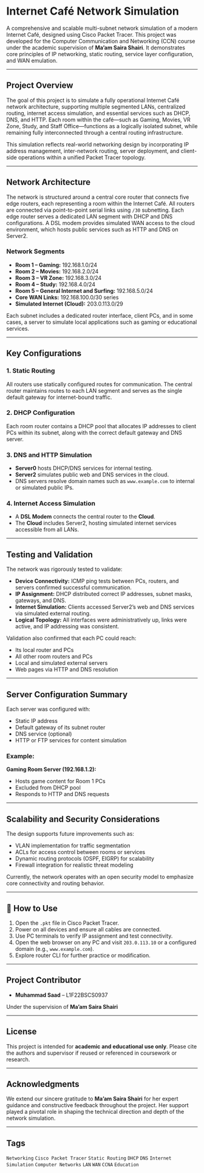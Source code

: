 # Internet Café Network Simulation

A comprehensive and scalable multi-subnet network simulation of a modern Internet Café, designed using Cisco Packet Tracer. This project was developed for the Computer Communication and Networking (CCN) course under the academic supervision of **Ma’am Saira Shairi**. It demonstrates core principles of IP networking, static routing, service layer configuration, and WAN emulation.

---

## Project Overview

The goal of this project is to simulate a fully operational Internet Café network architecture, supporting multiple segmented LANs, centralized routing, internet access simulation, and essential services such as DHCP, DNS, and HTTP. Each room within the café—such as Gaming, Movies, VR Zone, Study, and Staff Office—functions as a logically isolated subnet, while remaining fully interconnected through a central routing infrastructure.

This simulation reflects real-world networking design by incorporating IP address management, inter-network routing, server deployment, and client-side operations within a unified Packet Tracer topology.

---

## Network Architecture

The network is structured around a central core router that connects five edge routers, each representing a room within the Internet Café. All routers are connected via point-to-point serial links using `/30` subnetting. Each edge router serves a dedicated LAN segment with DHCP and DNS configurations. A DSL modem provides simulated WAN access to the cloud environment, which hosts public services such as HTTP and DNS on Server2.

### Network Segments

- **Room 1 – Gaming:** 192.168.1.0/24  
- **Room 2 – Movies:** 192.168.2.0/24  
- **Room 3 – VR Zone:** 192.168.3.0/24  
- **Room 4 – Study:** 192.168.4.0/24  
- **Room 5 – General Internet and Surfing:** 192.168.5.0/24  
- **Core WAN Links:** 192.168.100.0/30 series  
- **Simulated Internet (Cloud):** 203.0.113.0/29  

Each subnet includes a dedicated router interface, client PCs, and in some cases, a server to simulate local applications such as gaming or educational services.

---

##  Key Configurations

### 1. Static Routing

All routers use statically configured routes for communication. The central router maintains routes to each LAN segment and serves as the single default gateway for internet-bound traffic.

### 2. DHCP Configuration

Each room router contains a DHCP pool that allocates IP addresses to client PCs within its subnet, along with the correct default gateway and DNS server.

### 3. DNS and HTTP Simulation

- **Server0** hosts DHCP/DNS services for internal testing.
- **Server2** simulates public web and DNS services in the cloud.
- DNS servers resolve domain names such as `www.example.com` to internal or simulated public IPs.

### 4. Internet Access Simulation

- A **DSL Modem** connects the central router to the **Cloud**.
- The **Cloud** includes Server2, hosting simulated internet services accessible from all LANs.

---

##  Testing and Validation

The network was rigorously tested to validate:

- **Device Connectivity:** ICMP ping tests between PCs, routers, and servers confirmed successful communication.
- **IP Assignment:** DHCP distributed correct IP addresses, subnet masks, gateways, and DNS.
- **Internet Simulation:** Clients accessed Server2’s web and DNS services via simulated external routing.
- **Logical Topology:** All interfaces were administratively up, links were active, and IP addressing was consistent.

Validation also confirmed that each PC could reach:

- Its local router and PCs
- All other room routers and PCs
- Local and simulated external servers
- Web pages via HTTP and DNS resolution

---

##  Server Configuration Summary

Each server was configured with:

- Static IP address
- Default gateway of its subnet router
- DNS service (optional)
- HTTP or FTP services for content simulation

### Example:
**Gaming Room Server (192.168.1.2):**
- Hosts game content for Room 1 PCs
- Excluded from DHCP pool
- Responds to HTTP and DNS requests

---

## Scalability and Security Considerations

The design supports future improvements such as:

- VLAN implementation for traffic segmentation
- ACLs for access control between rooms or services
- Dynamic routing protocols (OSPF, EIGRP) for scalability
- Firewall integration for realistic threat modeling

Currently, the network operates with an open security model to emphasize core connectivity and routing behavior.

---


## 📖 How to Use

1. Open the `.pkt` file in Cisco Packet Tracer.
2. Power on all devices and ensure all cables are connected.
3. Use PC terminals to verify IP assignment and test connectivity.
4. Open the web browser on any PC and visit `203.0.113.10` or a configured domain (e.g., `www.example.com`).
5. Explore router CLI for further practice or modification.

---

##  Project Contributor

- **Muhammad Saad** – L1F22BSCS0937  

Under the supervision of **Ma’am Saira Shairi**

---

##  License

This project is intended for **academic and educational use only**. Please cite the authors and supervisor if reused or referenced in coursework or research.

---

##  Acknowledgments

We extend our sincere gratitude to **Ma’am Saira Shairi** for her expert guidance and constructive feedback throughout the project. Her support played a pivotal role in shaping the technical direction and depth of the network simulation.

---

##  Tags

`Networking` `Cisco Packet Tracer` `Static Routing` `DHCP` `DNS` `Internet Simulation` `Computer Networks` `LAN` `WAN` `CCNA` `Education`
